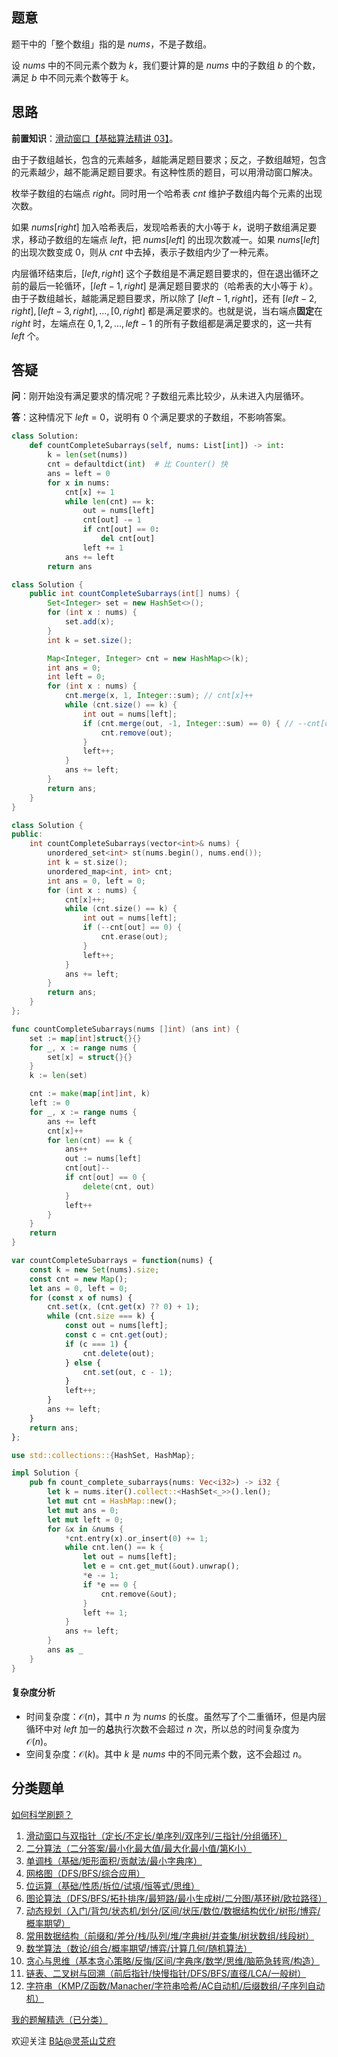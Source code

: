 ## 题意

题干中的「整个数组」指的是 $\textit{nums}$，不是子数组。

设 $\textit{nums}$ 中的不同元素个数为 $k$，我们要计算的是 $\textit{nums}$ 中的子数组 $b$ 的个数，满足 $b$ 中不同元素个数等于 $k$。

## 思路

**前置知识**：[滑动窗口【基础算法精讲 03】](https://www.bilibili.com/video/BV1hd4y1r7Gq/)。

由于子数组越长，包含的元素越多，越能满足题目要求；反之，子数组越短，包含的元素越少，越不能满足题目要求。有这种性质的题目，可以用滑动窗口解决。

枚举子数组的右端点 $\textit{right}$。同时用一个哈希表 $\textit{cnt}$ 维护子数组内每个元素的出现次数。

如果 $\textit{nums}[right]$ 加入哈希表后，发现哈希表的大小等于 $k$，说明子数组满足要求，移动子数组的左端点 $\textit{left}$，把 $\textit{nums}[\textit{left}]$ 的出现次数减一。如果 $\textit{nums}[\textit{left}]$ 的出现次数变成 $0$，则从 $\textit{cnt}$ 中去掉，表示子数组内少了一种元素。

内层循环结束后，$[\textit{left},\textit{right}]$ 这个子数组是不满足题目要求的，但在退出循环之前的最后一轮循环，$[\textit{left}-1,\textit{right}]$ 是满足题目要求的（哈希表的大小等于 $k$）。由于子数组越长，越能满足题目要求，所以除了 $[\textit{left}-1,\textit{right}]$，还有 $[\textit{left}-2,\textit{right}],[\textit{left}-3,\textit{right}],\ldots,[0,\textit{right}]$ 都是满足要求的。也就是说，当右端点**固定**在 $\textit{right}$ 时，左端点在 $0,1,2,\ldots,\textit{left}-1$ 的所有子数组都是满足要求的，这一共有 $\textit{left}$ 个。

## 答疑

**问**：刚开始没有满足要求的情况呢？子数组元素比较少，从未进入内层循环。

**答**：这种情况下 $\textit{left}=0$，说明有 $0$ 个满足要求的子数组，不影响答案。

```py [sol-Python3]
class Solution:
    def countCompleteSubarrays(self, nums: List[int]) -> int:
        k = len(set(nums))
        cnt = defaultdict(int)  # 比 Counter() 快
        ans = left = 0
        for x in nums:
            cnt[x] += 1
            while len(cnt) == k:
                out = nums[left]
                cnt[out] -= 1
                if cnt[out] == 0:
                    del cnt[out]
                left += 1
            ans += left
        return ans
```

```java [sol-Java]
class Solution {
    public int countCompleteSubarrays(int[] nums) {
        Set<Integer> set = new HashSet<>();
        for (int x : nums) {
            set.add(x);
        }
        int k = set.size();

        Map<Integer, Integer> cnt = new HashMap<>(k);
        int ans = 0;
        int left = 0;
        for (int x : nums) {
            cnt.merge(x, 1, Integer::sum); // cnt[x]++
            while (cnt.size() == k) {
                int out = nums[left];
                if (cnt.merge(out, -1, Integer::sum) == 0) { // --cnt[out] == 0
                    cnt.remove(out);
                }
                left++;
            }
            ans += left;
        }
        return ans;
    }
}
```

```cpp [sol-C++]
class Solution {
public:
    int countCompleteSubarrays(vector<int>& nums) {
        unordered_set<int> st(nums.begin(), nums.end());
        int k = st.size();
        unordered_map<int, int> cnt;
        int ans = 0, left = 0;
        for (int x : nums) {
            cnt[x]++;
            while (cnt.size() == k) {
                int out = nums[left];
                if (--cnt[out] == 0) {
                    cnt.erase(out);
                }
                left++;
            }
            ans += left;
        }
        return ans;
    }
};
```

```go [sol-Go]
func countCompleteSubarrays(nums []int) (ans int) {
    set := map[int]struct{}{}
    for _, x := range nums {
        set[x] = struct{}{}
    }
    k := len(set)

    cnt := make(map[int]int, k)
    left := 0
    for _, x := range nums {
        ans += left
        cnt[x]++
        for len(cnt) == k {
            ans++
            out := nums[left]
            cnt[out]--
            if cnt[out] == 0 {
                delete(cnt, out)
            }
            left++
        }
    }
    return
}
```

```js [sol-JavaScript]
var countCompleteSubarrays = function(nums) {
    const k = new Set(nums).size;
    const cnt = new Map();
    let ans = 0, left = 0;
    for (const x of nums) {
        cnt.set(x, (cnt.get(x) ?? 0) + 1);
        while (cnt.size === k) {
            const out = nums[left];
            const c = cnt.get(out);
            if (c === 1) {
                cnt.delete(out);
            } else {
                cnt.set(out, c - 1);
            }
            left++;
        }
        ans += left;
    }
    return ans;
};
```

```rust [sol-Rust]
use std::collections::{HashSet, HashMap};

impl Solution {
    pub fn count_complete_subarrays(nums: Vec<i32>) -> i32 {
        let k = nums.iter().collect::<HashSet<_>>().len();
        let mut cnt = HashMap::new();
        let mut ans = 0;
        let mut left = 0;
        for &x in &nums {
            *cnt.entry(x).or_insert(0) += 1;
            while cnt.len() == k {
                let out = nums[left];
                let e = cnt.get_mut(&out).unwrap();
                *e -= 1;
                if *e == 0 {
                    cnt.remove(&out);
                }
                left += 1;
            }
            ans += left;
        }
        ans as _
    }
}
```

#### 复杂度分析

- 时间复杂度：$\mathcal{O}(n)$，其中 $n$ 为 $\textit{nums}$ 的长度。虽然写了个二重循环，但是内层循环中对 $\textit{left}$ 加一的**总**执行次数不会超过 $n$ 次，所以总的时间复杂度为 $\mathcal{O}(n)$。
- 空间复杂度：$\mathcal{O}(k)$。其中 $k$ 是 $\textit{nums}$ 中的不同元素个数，这不会超过 $n$。

## 分类题单

[如何科学刷题？](https://leetcode.cn/circle/discuss/RvFUtj/)

1. [滑动窗口与双指针（定长/不定长/单序列/双序列/三指针/分组循环）](https://leetcode.cn/circle/discuss/0viNMK/)
2. [二分算法（二分答案/最小化最大值/最大化最小值/第K小）](https://leetcode.cn/circle/discuss/SqopEo/)
3. [单调栈（基础/矩形面积/贡献法/最小字典序）](https://leetcode.cn/circle/discuss/9oZFK9/)
4. [网格图（DFS/BFS/综合应用）](https://leetcode.cn/circle/discuss/YiXPXW/)
5. [位运算（基础/性质/拆位/试填/恒等式/思维）](https://leetcode.cn/circle/discuss/dHn9Vk/)
6. [图论算法（DFS/BFS/拓扑排序/最短路/最小生成树/二分图/基环树/欧拉路径）](https://leetcode.cn/circle/discuss/01LUak/)
7. [动态规划（入门/背包/状态机/划分/区间/状压/数位/数据结构优化/树形/博弈/概率期望）](https://leetcode.cn/circle/discuss/tXLS3i/)
8. [常用数据结构（前缀和/差分/栈/队列/堆/字典树/并查集/树状数组/线段树）](https://leetcode.cn/circle/discuss/mOr1u6/)
9. [数学算法（数论/组合/概率期望/博弈/计算几何/随机算法）](https://leetcode.cn/circle/discuss/IYT3ss/)
10. [贪心与思维（基本贪心策略/反悔/区间/字典序/数学/思维/脑筋急转弯/构造）](https://leetcode.cn/circle/discuss/g6KTKL/)
11. [链表、二叉树与回溯（前后指针/快慢指针/DFS/BFS/直径/LCA/一般树）](https://leetcode.cn/circle/discuss/K0n2gO/)
12. [字符串（KMP/Z函数/Manacher/字符串哈希/AC自动机/后缀数组/子序列自动机）](https://leetcode.cn/circle/discuss/SJFwQI/)

[我的题解精选（已分类）](https://github.com/EndlessCheng/codeforces-go/blob/master/leetcode/SOLUTIONS.md)

欢迎关注 [B站@灵茶山艾府](https://space.bilibili.com/206214)
